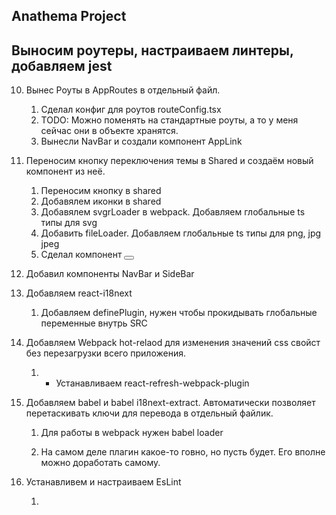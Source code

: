 ## Anathema Project

## Выносим роутеры, настраиваем линтеры, добавляем jest

10. Вынес Роуты в AppRoutes в отдельный файл.

    1. Сделал конфиг для роутов routeConfig.tsx
    2. TODO: Можно поменять на стандартные роуты, а то у меня сейчас они в
       объекте хранятся.
    3. Вынесли NavBar и создали компонент AppLink

11. Переносим кнопку переключения темы в Shared и создаём новый компонент из
    неё.

    1. Переносим кнопку в shared
    2. Добавялем иконки в shared
    3. Добавялем svgrLoader в webpack. Добавляем глобальные ts типы для svg
    4. Добавить fileLoader. Добавляем глобальные ts типы для png, jpg jpeg
    5. Сделал компонент <Button />

12. Добавил компоненты NavBar и SideBar

13. Добавляем react-i18next

    1. Добавляем definePlugin, нужен чтобы прокидывать глобальные переменные
       внутрь SRC

14. Добавляем Webpack hot-relaod для изменения значений css свойст без
    перезагрузки всего приложения.

    1. - Устанавливаем react-refresh-webpack-plugin

15. Добавляем babel и babel i18next-extract. Автоматически позволяет
    перетаскивать ключи для перевода в отдельный файлик.

    1. Для работы в webpack нужен babel loader

    2. На самом деле плагин какое-то говно, но пусть будет. Его вполне можно
       доработать самому.

16. Устанавливем и настраиваем EsLint

    1.
